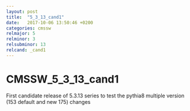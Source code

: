 ```yaml
---
layout: post
title:  "5_3_13_cand1"
date:   2017-10-06 13:50:46 +0200
categories: cmssw
relmajor: 5
relminor: 3
relsubminor: 13
relcand: _cand1
---
```


# CMSSW_5_3_13_cand1
First candidate release of 5.3.13 series to test the pythia8 multiple version (153 default and new 175) changes
